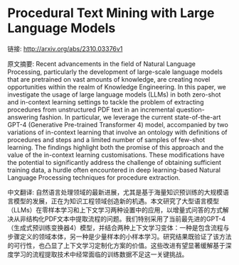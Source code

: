 # Procedural Text Mining with Large Language Models

链接: http://arxiv.org/abs/2310.03376v1

原文摘要:
Recent advancements in the field of Natural Language Processing, particularly
the development of large-scale language models that are pretrained on vast
amounts of knowledge, are creating novel opportunities within the realm of
Knowledge Engineering. In this paper, we investigate the usage of large
language models (LLMs) in both zero-shot and in-context learning settings to
tackle the problem of extracting procedures from unstructured PDF text in an
incremental question-answering fashion. In particular, we leverage the current
state-of-the-art GPT-4 (Generative Pre-trained Transformer 4) model,
accompanied by two variations of in-context learning that involve an ontology
with definitions of procedures and steps and a limited number of samples of
few-shot learning. The findings highlight both the promise of this approach and
the value of the in-context learning customisations. These modifications have
the potential to significantly address the challenge of obtaining sufficient
training data, a hurdle often encountered in deep learning-based Natural
Language Processing techniques for procedure extraction.

中文翻译:
自然语言处理领域的最新进展，尤其是基于海量知识预训练的大规模语言模型的发展，正在为知识工程领域创造新的机遇。本文研究了大型语言模型（LLMs）在零样本学习和上下文学习两种设置中的应用，以增量式问答的方式解决从非结构化PDF文本中提取流程的问题。我们特别采用了当前最先进的GPT-4（生成式预训练变换器4）模型，并结合两种上下文学习变体：一种是包含流程与步骤定义的领域本体，另一种是少量样本的小样本学习。研究结果既验证了该方法的可行性，也凸显了上下文学习定制化方案的价值。这些改进有望显著缓解基于深度学习的流程提取技术中经常面临的训练数据不足这一关键挑战。
